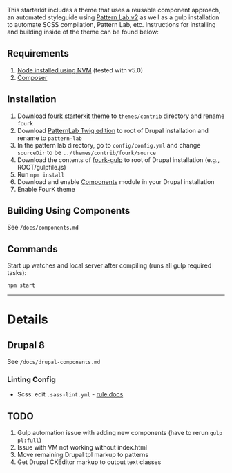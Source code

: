 This starterkit includes a theme that uses a reusable component approach, an automated styleguide using [Pattern Lab v2](http://patternlab.io/) as well as a gulp installation to automate SCSS compilation, Pattern Lab, etc. Instructions for installing and building inside of the theme can be found below:

## Requirements

  1. [Node installed using NVM](https://github.com/creationix/nvm) (tested with v5.0)
  2. [Composer](https://getcomposer.org/)

## Installation

  1. Download [fourk starterkit theme](https://github.com/evanmwillhite/fourk) to `themes/contrib` directory and rename `fourk`
  2. Download [PatternLab Twig edition](https://github.com/pattern-lab/edition-php-twig-standard/releases/download/v2.2.1/twig-standard.zip) to root of Drupal installation and rename to `pattern-lab`
  3. In the pattern lab directory, go to `config/config.yml` and change `sourceDir` to be `../themes/contrib/fourk/source`
  4. Download the contents of [fourk-gulp](https://github.com/evanmwillhite/fourk-gulp) to root of Drupal installation (e.g., ROOT/gulpfile.js)
  5. Run `npm install`
  6. Download and enable [Components](https://www.drupal.org/project/components) module in your Drupal installation
  7. Enable FourK theme

## Building Using Components

See `/docs/components.md`

## Commands

Start up watches and local server after compiling (runs all gulp required tasks):

```bash
npm start
```

---

# Details

## Drupal 8

See `/docs/drupal-components.md`

### Linting Config

- Scss: edit `.sass-lint.yml` - [rule docs](https://github.com/sasstools/sass-lint/tree/master/docs/rules)

## TODO

1. Gulp automation issue with adding new components (have to rerun `gulp pl:full`)
1. Issue with VM not working without index.html
1. Move remaining Drupal tpl markup to patterns
5. Get Drupal CKEditor markup to output text classes
